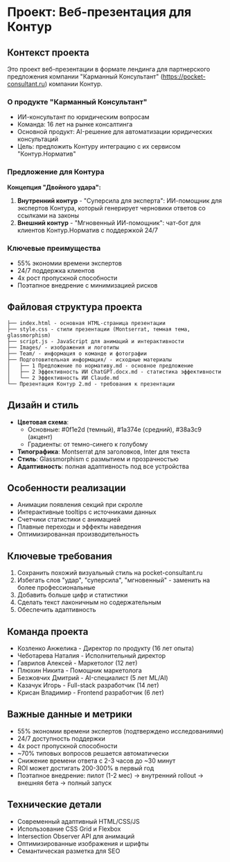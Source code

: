 # Проект: Веб-презентация для Контур

## Контекст проекта
Это проект веб-презентации в формате лендинга для партнерского предложения компании "Карманный Консультант" (https://pocket-consultant.ru) компании Контур.

### О продукте "Карманный Консультант"
- ИИ-консультант по юридическим вопросам
- Команда: 16 лет на рынке консалтинга
- Основной продукт: AI-решение для автоматизации юридических консультаций
- Цель: предложить Контуру интеграцию с их сервисом "Контур.Норматив"

### Предложение для Контура
**Концепция "Двойного удара":**
1. **Внутренний контур** - "Суперсила для эксперта": ИИ-помощник для экспертов Контура, который генерирует черновики ответов со ссылками на законы
2. **Внешний контур** - "Мгновенный ИИ-помощник": чат-бот для клиентов Контур.Норматив с поддержкой 24/7

### Ключевые преимущества
- 55% экономии времени экспертов
- 24/7 поддержка клиентов  
- 4x рост пропускной способности
- Поэтапное внедрение с минимизацией рисков

## Файловая структура проекта
```
├── index.html - основная HTML-страница презентации
├── style.css - стили презентации (Montserrat, темная тема, glassmorphism)
├── script.js - JavaScript для анимаций и интерактивности
├── Images/ - изображения и логотипы
├── Team/ - информация о команде и фотографии
├── Подготовительная информация/ - исходные материалы
│   ├── 1 Предложение по нормативу.md - основное предложение
│   ├── 2 Эффективность ИИ ChatGPT.docx.md - статистика эффективности
│   └── 2 Эффективность ИИ Claude.md
└── Презентация Контур 2.md - требования к презентации
```

## Дизайн и стиль
- **Цветовая схема**: 
  - Основные: #0f1e2d (темный), #1a374e (средний), #38a3c9 (акцент)
  - Градиенты: от темно-синего к голубому
- **Типографика**: Montserrat для заголовков, Inter для текста
- **Стиль**: Glassmorphism с размытием и прозрачностью
- **Адаптивность**: полная адаптивность под все устройства

## Особенности реализации
- Анимации появления секций при скролле
- Интерактивные tooltips с источниками данных
- Счетчики статистики с анимацией
- Плавные переходы и эффекты наведения
- Оптимизированная производительность

## Ключевые требования
1. Сохранить похожий визуальный стиль на pocket-consultant.ru
2. Избегать слов "удар", "суперсила", "мгновенный" - заменить на более профессиональные
3. Добавить больше цифр и статистики
4. Сделать текст лаконичным но содержательным
5. Обеспечить адаптивность

## Команда проекта
- Козленко Анжелика - Директор по продукту (16 лет опыта)
- Чеботарева Наталия - Исполнительный директор  
- Гаврилов Алексей - Маркетолог (12 лет)
- Плюхин Никита - Помощник маркетолога
- Безжовчих Дмитрий - AI-специалист (5 лет ML/AI)
- Казачук Игорь - Full-stack разработчик (14 лет)
- Крисан Владимир - Frontend разработчик (6 лет)

## Важные данные и метрики
- 55% экономии времени экспертов (подтверждено исследованиями)
- 24/7 доступность поддержки
- 4x рост пропускной способности
- ~70% типовых вопросов решается автоматически
- Снижение времени ответа с 2-3 часов до ~30 минут
- ROI может достигать 200-300% в первый год
- Поэтапное внедрение: пилот (1-2 мес) → внутренний rollout → внешняя бета → полный запуск

## Технические детали
- Современный адаптивный HTML/CSS/JS
- Использование CSS Grid и Flexbox
- Intersection Observer API для анимаций
- Оптимизированные изображения и шрифты
- Семантическая разметка для SEO
